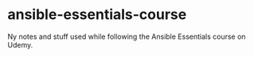 # ansible-essentials-course
Ny notes and stuff used while following the Ansible Essentials course on Udemy.
